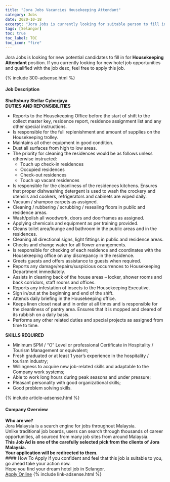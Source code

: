 ```yaml
---
title: "Jora Jobs Vacancies Housekeeping Attendant" 
category: Jobs 
date: 2020-10-18 
excerpt: "Jora Jobs is currently looking for suitable person to fill in the Housekeeping Attendant which positioned at Selangor" 
tags: [Selangor] 
toc: true 
toc_label: TOC 
toc_icon: "fire" 
--- 
```


<p>Jora Jobs is looking for new potential candidates to fill in for <b>Housekeeping Attendant</b> position. If you currently looking for new hotel job opportunities and qualified with the job desc, feel free to apply this job.
</p>{% include 300-adsense.html %} 
<div><div><h4>Job Description</h4></div><div><div><span><div><div><strong>Shaftsbury Stellar Cyberjaya</strong></div><div><strong>DUTIES AND REPONSIBILITIES</strong></div><ul><li>Reports to the Housekeeping Office before the start of shift to the collect master key, residence report, residence assignment list and any other special instructions.</li><li>Is responsible for the full replenishment and amount of supplies on the Housekeeping trolley.</li><li>Maintains all other equipment in good condition.</li><li>Dust all surfaces from high to low areas.</li><li>The priority for cleaning the residences would be as follows unless otherwise instructed:<ul><li>Touch up check-in residences</li><li>Occupied residences</li><li>Check-out residences</li><li>Touch up vacant residences</li></ul></li><li>Is responsible for the cleanliness of the residences kitchens. Ensures that proper dishwashing detergent is used to wash the crockery and utensils and cookers, refrigerators and cabinets are wiped daily.</li><li>Vacuum / shampoo carpets as assigned.</li><li>Cleaning / rubbering / scrubbing / resealing floors in public and residence areas.</li><li>Wash/polish all woodwork, doors and doorframes as assigned.</li><li>Applying chemicals and equipment as per training provided.</li><li>Cleans toilet area/lounge and bathroom in the public areas and in the residences.</li><li>Cleaning all directional signs, light fittings in public and residence areas.</li><li>Checks and change water for all flower arrangements.</li><li>Is responsible for checking of each residence and coordinates with the Housekeeping office on any discrepancy in the residence.</li><li>Greets guests and offers assistance to guests when required.</li><li>Reports any damage/repairs/suspicious occurrences to Housekeeping Department immediately.</li><li>Assists in cleaning back of the house areas &#8211; locker, shower rooms and back corridors, staff rooms and offices.</li><li>Reports any infestation of insects to the Housekeeping Executive.</li><li>Sign in/out at the beginning and end of the shift.</li><li>Attends daily briefing in the Housekeeping office.</li><li>Keeps linen closet neat and in order at all times and is responsible for the cleanliness of pantry area. Ensures that it is mopped and cleared of its rubbish on a daily basis.</li><li>Performs any other related duties and special projects as assigned from time to time.</li></ul><div><strong>SKILLS REQUIRED</strong></div><ul><li>Minimum SPM / &#8220;O&#8221; Level or professional Certificate in Hospitality / Tourism Management or equivalent;</li><li>Fresh graduated or at least 1 year&#8217;s experience in the hospitality / tourism industry;</li><li>Willingness to acquire new job-related skills and adaptable to the Company work systems;</li><li>Able to work long hours during peak seasons and under pressure;</li><li>Pleasant personality with good organizational skills;</li><li>Good problem solving skills.</li></ul></div></span></div></div></div> 
{% include article-adsense.html %} 
<div><div><h4>Company Overview</h4></div><div><div><span><div><div>
<strong>Who are we?</strong></div>
<div>
	Jora Malaysia is a search engine for jobs throughout Malaysia.<br>
	Unlike traditional job boards, users can search through thousands of career opportunities, all sourced from many job sites from around Malaysia.&#160;</div>
<div>
<div>
<strong>This Job Ad is one of the carefully selected pick from the clients of Jora Malaysia.</strong></div>
<div>
<strong>Your application will be redirected to them.</strong></div>
</div></div></span></div></div></div> 
#### How To Apply 
If you confident and feel that this job is suitable to you, go ahead take your action now. <br/> 
Hope you find your dream hotel job in Selangor. <br/> 
<a href="https://www.jobstreet.com.my/en/job/housekeeping-attendant-4398841?jobId=jobstreet-my-job-4398841" class="btn btn--info" target="_blank" rel="nofollow noopenner">Apply Online</a> 
{% include link-adsense.html %} 